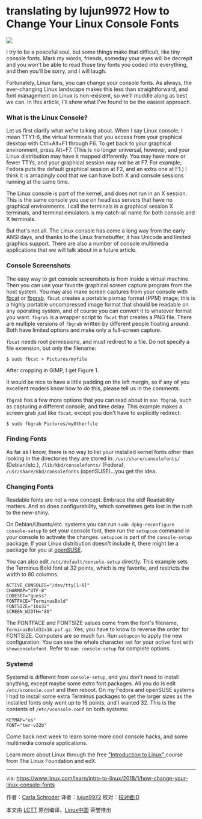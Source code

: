 translating by lujun9972
How to Change Your Linux Console Fonts
======
![](https://www.linux.com/sites/lcom/files/styles/rendered_file/public/font-size_0.png?itok=d97vmyYa)

I try to be a peaceful soul, but some things make that difficult, like tiny console fonts. Mark my words, friends, someday your eyes will be decrepit and you won't be able to read those tiny fonts you coded into everything, and then you'll be sorry, and I will laugh.

Fortunately, Linux fans, you can change your console fonts. As always, the ever-changing Linux landscape makes this less than straightforward, and font management on Linux is non-existent, so we'll muddle along as best we can. In this article, I'll show what I've found to be the easiest approach.

### What is the Linux Console?

Let us first clarify what we're talking about. When I say Linux console, I mean TTY1-6, the virtual terminals that you access from your graphical desktop with Ctrl+Alt+F1 through F6. To get back to your graphical environment, press Alt+F7. (This is no longer universal, however, and your Linux distribution may have it mapped differently. You may have more or fewer TTYs, and your graphical session may not be at F7. For example, Fedora puts the default graphical session at F2, and an extra one at F1.) I think it is amazingly cool that we can have both X and console sessions running at the same time.

The Linux console is part of the kernel, and does not run in an X session. This is the same console you use on headless servers that have no graphical environments. I call the terminals in a graphical session X terminals, and terminal emulators is my catch-all name for both console and X terminals.

But that's not all. The Linux console has come a long way from the early ANSI days, and thanks to the Linux framebuffer, it has Unicode and limited graphics support. There are also a number of console multimedia applications that we will talk about in a future article.

### Console Screenshots

The easy way to get console screenshots is from inside a virtual machine. Then you can use your favorite graphical screen capture program from the host system. You may also make screen captures from your console with [fbcat][1] or [fbgrab][2]. `fbcat` creates a portable pixmap format (PPM) image; this is a highly portable uncompressed image format that should be readable on any operating system, and of course you can convert it to whatever format you want. `fbgrab` is a wrapper script to `fbcat` that creates a PNG file. There are multiple versions of `fbgrab` written by different people floating around. Both have limited options and make only a full-screen capture.

`fbcat` needs root permissions, and must redirect to a file. Do not specify a file extension, but only the filename:
```
$ sudo fbcat > Pictures/myfile

```

After cropping in GIMP, I get Figure 1.

It would be nice to have a little padding on the left margin, so if any of you excellent readers know how to do this, please tell us in the comments.

`fbgrab` has a few more options that you can read about in `man fbgrab`, such as capturing a different console, and time delay. This example makes a screen grab just like `fbcat`, except you don't have to explicitly redirect:
```
$ sudo fbgrab Pictures/myOtherfile

```

### Finding Fonts

As far as I know, there is no way to list your installed kernel fonts other than looking in the directories they are stored in: `/usr/share/consolefonts/` (Debian/etc.), `/lib/kbd/consolefonts/` (Fedora), `/usr/share/kbd/consolefonts` (openSUSE)...you get the idea.

### Changing Fonts

Readable fonts are not a new concept. Embrace the old! Readability matters. And so does configurability, which sometimes gets lost in the rush to the new-shiny.

On Debian/Ubuntu/etc. systems you can run `sudo dpkg-reconfigure console-setup` to set your console font, then run the `setupcon` command in your console to activate the changes. `setupcon` is part of the `console-setup` package. If your Linux distribution doesn't include it, there might be a package for you at [openSUSE][3].

You can also edit `/etc/default/console-setup` directly. This example sets the Terminus Bold font at 32 points, which is my favorite, and restricts the width to 80 columns.
```
ACTIVE_CONSOLES="/dev/tty[1-6]"
CHARMAP="UTF-8"
CODESET="guess"
FONTFACE="TerminusBold"
FONTSIZE="16x32"
SCREEN_WIDTH="80"

```

The FONTFACE and FONTSIZE values come from the font's filename, `TerminusBold32x16.psf.gz`. Yes, you have to know to reverse the order for FONTSIZE. Computers are so much fun. Run `setupcon` to apply the new configuration. You can see the whole character set for your active font with `showconsolefont`. Refer to `man console-setup` for complete options.

### Systemd

Systemd is different from `console-setup`, and you don't need to install anything, except maybe some extra font packages. All you do is edit `/etc/vconsole.conf` and then reboot. On my Fedora and openSUSE systems I had to install some extra Terminus packages to get the larger sizes as the installed fonts only went up to 16 points, and I wanted 32. This is the contents of `/etc/vconsole.conf` on both systems:
```
KEYMAP="us"
FONT="ter-v32b"

```

Come back next week to learn some more cool console hacks, and some multimedia console applications.

Learn more about Linux through the free ["Introduction to Linux" ][4]course from The Linux Foundation and edX.

--------------------------------------------------------------------------------

via: https://www.linux.com/learn/intro-to-linux/2018/1/how-change-your-linux-console-fonts

作者：[Carla Schroder][a]
译者：[lujun9972](https://github.com/lujun9972)
校对：[校对者ID](https://github.com/校对者ID)

本文由 [LCTT](https://github.com/LCTT/TranslateProject) 原创编译，[Linux中国](https://linux.cn/) 荣誉推出

[a]:https://www.linux.com/users/cschroder
[1]:http://jwilk.net/software/fbcat
[2]:https://github.com/jwilk/fbcat/blob/master/fbgrab
[3]:https://software.opensuse.org/package/console-setup
[4]:https://training.linuxfoundation.org/linux-courses/system-administration-training/introduction-to-linux
